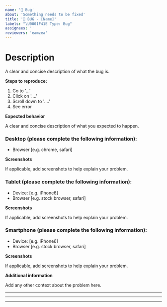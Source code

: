```yaml
---
name: '🐞 Bug'
about: 'Something needs to be fixed'
title: '🐞 BUG - [Name]'
labels: "\U0001F41E Type: Bug"
assignees: ''
reviewers: 'eamzea'
---
```


# Description

A clear and concise description of what the bug is.

**Steps to reproduce:**

1. Go to '...'
2. Click on '....'
3. Scroll down to '....'
4. See error

**Expected behavior**

A clear and concise description of what you expected to happen.

### Desktop (please complete the following information):

- Browser [e.g. chrome, safari]

**Screenshots**

If applicable, add screenshots to help explain your problem.

### Tablet (please complete the following information):

- Device: [e.g. iPhone6]
- Browser [e.g. stock browser, safari]

**Screenshots**

If applicable, add screenshots to help explain your problem.

### Smartphone (please complete the following information):

- Device: [e.g. iPhone6]
- Browser [e.g. stock browser, safari]

**Screenshots**

If applicable, add screenshots to help explain your problem.

**Additional information**

Add any other context about the problem here.

---

---

---
